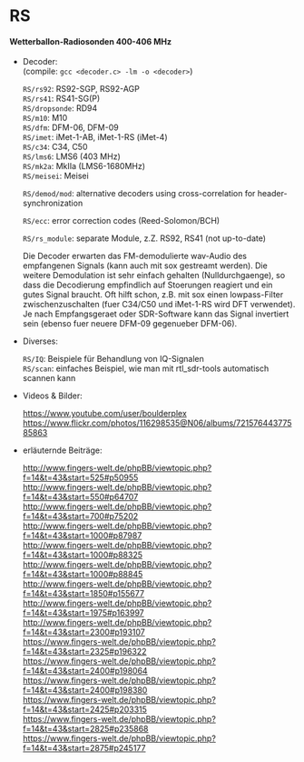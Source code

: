 RS
==
  
#### Wetterballon-Radiosonden  400-406 MHz  

* Decoder: <br />
  (compile: `gcc <decoder.c> -lm -o <decoder>`)

  `RS/rs92`: RS92-SGP, RS92-AGP <br />
  `RS/rs41`: RS41-SG(P) <br />
  `RS/dropsonde`: RD94 <br />
  `RS/m10`: M10 <br />
  `RS/dfm`: DFM-06, DFM-09 <br />
  `RS/imet`: iMet-1-AB, iMet-1-RS (iMet-4) <br />
  `RS/c34`: C34, C50 <br />
  `RS/lms6`: LMS6 (403 MHz) <br />
  `RS/mk2a`: MkIIa (LMS6-1680MHz) <br />
  `RS/meisei`: Meisei <br />

  `RS/demod/mod`: alternative decoders using cross-correlation for header-synchronization <br />

  `RS/ecc`: error correction codes (Reed-Solomon/BCH) <br />

  `RS/rs_module`: separate Module, z.Z. RS92, RS41 (not up-to-date)<br />


  Die Decoder erwarten das FM-demodulierte wav-Audio des empfangenen Signals (kann auch mit 
sox gestreamt werden). Die weitere Demodulation ist sehr einfach gehalten (Nulldurchgaenge), 
so dass die Decodierung empfindlich auf Stoerungen reagiert und ein gutes Signal braucht. 
Oft hilft schon, z.B. mit sox einen lowpass-Filter zwischenzuschalten (fuer C34/C50 und iMet-1-RS
wird DFT verwendet). Je nach Empfangsgeraet oder SDR-Software kann das Signal invertiert sein 
(ebenso fuer neuere DFM-09 gegenueber DFM-06).


* Diverses:

  `RS/IQ`: Beispiele für Behandlung von IQ-Signalen <br />
  `RS/scan`: einfaches Beispiel, wie man mit rtl_sdr-tools automatisch scannen kann <br />


* Videos & Bilder:

  https://www.youtube.com/user/boulderplex  
  https://www.flickr.com/photos/116298535@N06/albums/72157644377585863  


* erläuternde Beiträge:

  http://www.fingers-welt.de/phpBB/viewtopic.php?f=14&t=43&start=525#p50955  
  http://www.fingers-welt.de/phpBB/viewtopic.php?f=14&t=43&start=550#p64707  
  http://www.fingers-welt.de/phpBB/viewtopic.php?f=14&t=43&start=700#p75202  
  http://www.fingers-welt.de/phpBB/viewtopic.php?f=14&t=43&start=1000#p87987  
  http://www.fingers-welt.de/phpBB/viewtopic.php?f=14&t=43&start=1000#p88325  
  http://www.fingers-welt.de/phpBB/viewtopic.php?f=14&t=43&start=1000#p88845  
  http://www.fingers-welt.de/phpBB/viewtopic.php?f=14&t=43&start=1850#p155677  
  http://www.fingers-welt.de/phpBB/viewtopic.php?f=14&t=43&start=1975#p163997  
  http://www.fingers-welt.de/phpBB/viewtopic.php?f=14&t=43&start=2300#p193107  
  https://www.fingers-welt.de/phpBB/viewtopic.php?f=14&t=43&start=2325#p196322  
  https://www.fingers-welt.de/phpBB/viewtopic.php?f=14&t=43&start=2400#p198064  
  https://www.fingers-welt.de/phpBB/viewtopic.php?f=14&t=43&start=2400#p198380  
  https://www.fingers-welt.de/phpBB/viewtopic.php?f=14&t=43&start=2425#p203315  
  https://www.fingers-welt.de/phpBB/viewtopic.php?f=14&t=43&start=2825#p235868  
  https://www.fingers-welt.de/phpBB/viewtopic.php?f=14&t=43&start=2875#p245177  


